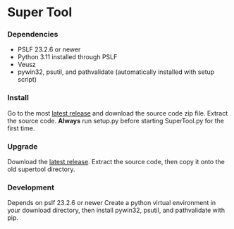 # Super Tool

### Dependencies
- PSLF 23.2.6 or newer
- Python 3.11 installed through PSLF
- Veusz
- pywin32, psutil, and pathvalidate (automatically installed with setup script) 

### Install
Go to the most [latest release](https://github.com/charlie-peregrine/super-tool/releases/latest) and download the source code zip file. Extract the source code. **Always** run setup.py before starting SuperTool.py for the first time.

### Upgrade
Download the [latest release](https://github.com/charlie-peregrine/super-tool/releases/latest). Extract the source code, then copy it onto the old supertool directory.

### Development
Depends on pslf 23.2.6 or newer
Create a python virtual environment in your download directory, then install pywin32, psutil, and pathvalidate with pip.

